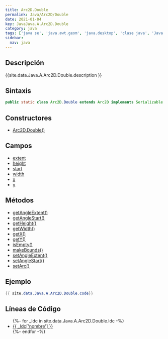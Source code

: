```yaml
---
title: Arc2D.Double
permalink: Java/Arc2D/Double
date: 2021-01-04
key: JavaJava.A.Arc2D.Double
category: java
tags: ['java se', 'java.awt.geom', 'java.desktop', 'clase java', 'Java 1.2']
sidebar: 
  nav: java
---
```


## Descripción
{{site.data.Java.A.Arc2D.Double.description }}

## Sintaxis
~~~java
public static class Arc2D.Double extends Arc2D implements Serializable
~~~

## Constructores
* [Arc2D.Double()](/Java/Arc2D/Double/Arc2D/Double/)

## Campos
* [extent](/Java/Arc2D/Double/extent)
* [height](/Java/Arc2D/Double/height)
* [start](/Java/Arc2D/Double/start)
* [width](/Java/Arc2D/Double/width)
* [x](/Java/Arc2D/Double/x)
* [y](/Java/Arc2D/Double/y)

## Métodos
* [getAngleExtent()](/Java/Arc2D/Double/getAngleExtent)
* [getAngleStart()](/Java/Arc2D/Double/getAngleStart)
* [getHeight()](/Java/Arc2D/Double/getHeight)
* [getWidth()](/Java/Arc2D/Double/getWidth)
* [getX()](/Java/Arc2D/Double/getX)
* [getY()](/Java/Arc2D/Double/getY)
* [isEmpty()](/Java/Arc2D/Double/isEmpty)
* [makeBounds()](/Java/Arc2D/Double/makeBounds)
* [setAngleExtent()](/Java/Arc2D/Double/setAngleExtent)
* [setAngleStart()](/Java/Arc2D/Double/setAngleStart)
* [setArc()](/Java/Arc2D/Double/setArc)

## Ejemplo
~~~java
{{ site.data.Java.A.Arc2D.Double.code}}
~~~

## Líneas de Código
<ul>
{%- for _ldc in site.data.Java.A.Arc2D.Double.ldc -%}
   <li>
       <a href="{{_ldc['url'] }}">{{ _ldc['nombre'] }}</a>
   </li>
{%- endfor -%}
</ul>
